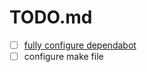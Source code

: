 # TODO.md

- [ ] [fully configure dependabot](https://docs.github.com/en/code-security/dependabot/working-with-dependabot/automating-dependabot-with-github-actions)
- [ ] configure make file
